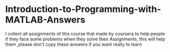 # Introduction-to-Programming-with-MATLAB-Answers
I collect all assignments of this course that made by coursera to help people if they face some problems when they solve their Assignments, this will help them ,please don't copy these answers if you want really to learn
